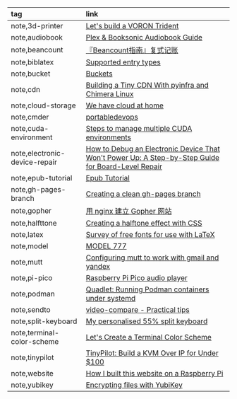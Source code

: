 |tag|link|
|:-|:-|
|note,3d-printer|[Let's build a VORON Trident](https://www.jonashietala.se/series/voron_trident/)|
|note,audiobook|[Plex & Booksonic Audiobook Guide](https://github.com/seanap/Plex-Audiobook-Guide)|
|note,beancount|[『Beancount指南』复式记账](https://fermi.ink/posts/2023/05/31/01/)|
|note,biblatex|[Supported entry types](https://www.overleaf.com/learn/latex/Bibliography_management_with_biblatex)|
|note,bucket|[Buckets](https://github.com/ScoopInstaller/Scoop/wiki/Buckets)|
|note,cdn|[Building a Tiny CDN With pyinfra and Chimera Linux](https://www.wezm.net/v2/posts/2024/tiny-cdn/)|
|note,cloud-storage|[We have cloud at home](https://nielscautaerts.xyz/we-have-cloud-at-home.html)|
|note,cmder|[portabledevops](https://github.com/robertluwang/portabledevops)|
|note,cuda-environment|[Steps to manage multiple CUDA environments](https://gist.github.com/garg-aayush/156ec6ddda3d62e2c0ddad00b7e66956)|
|note,electronic-device-repair|[How to Debug an Electronic Device That Won't Power Up: A Step-by-Step Guide for Board-Level Repair](https://omid.dev/2024/10/14/how-to-debug-an-electronic-device-that-wont-power-up-a-step-by-step-guide-for-board-level-repair/)|
|note,epub-tutorial|[Epub Tutorial](https://gist.github.com/stormwild/86673836eb6153e6ab2e65b4353a289e)|
|note,gh-pages-branch|[Creating a clean gh-pages branch](https://gist.github.com/ramnathv/2227408)|
|note,gopher|[用 nginx 建立 Gopher 网站](https://lantian.pub/article/modify-website/serve-gopher-with-nginx.lantian/)|
|note,halfttone|[Creating a halftone effect with CSS](https://leanrada.com/notes/pure-css-halftone)|
|note,latex|[Survey of free fonts for use with LaTeX](https://github.com/linoferreira/latex-font-survey)|
|note,model|[MODEL 777](https://www.lucaiaconistewart.com/model-777)|
|note,mutt|[Configuring mutt to work with gmail and yandex](https://gist.github.com/lazyfrost/ca4807e185d5e6816bf1)|
|note,pi-pico|[Raspberry Pi Pico audio player](https://lucstechblog.blogspot.com/2025/02/raspberry-pi-pico-audio-player.html)|
|note,podman|[Quadlet: Running Podman containers under systemd](https://mo8it.com/blog/quadlet/)|
|note,sendto|[video-compare - Practical tips](https://github.com/pixop/video-compare?tab=readme-ov-file#practical-tips)|
|note,split-keyboard|[My personalised 55% split keyboard](https://leanrada.com/notes/my-personalised-keyboard/)|
|note,terminal-color-scheme|[Let's Create a Terminal Color Scheme](https://hamvocke.com/blog/lets-create-a-terminal-color-scheme/)|
|note,tinypilot|[TinyPilot: Build a KVM Over IP for Under $100](https://mtlynch.io/tinypilot/)|
|note,website|[How I built this website on a Raspberry Pi](https://mirawelner.com/posts/website_howto.html)|
|note,yubikey|[Encrypting files with YubiKey](https://hive.blog/software/@m-san/encrypting-files-with-yubikey)|